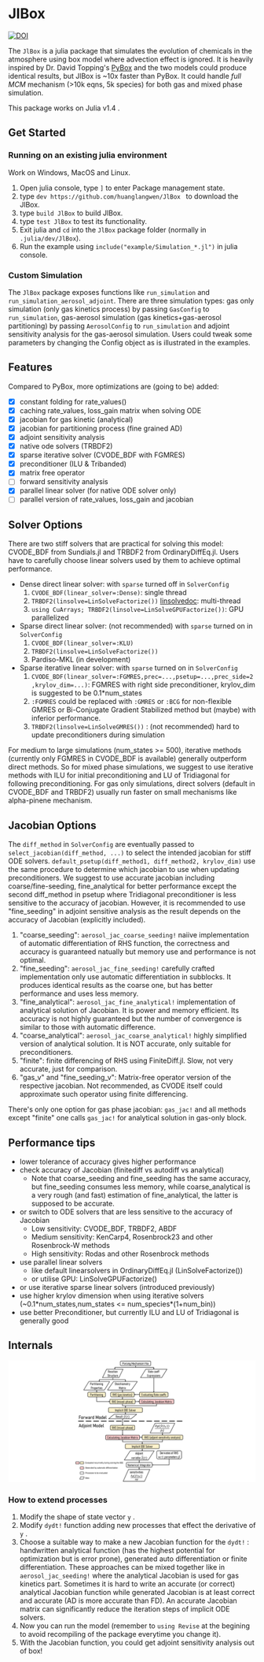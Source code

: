 # JlBox

[![DOI](https://zenodo.org/badge/140199713.svg)](https://zenodo.org/badge/latestdoi/140199713)

The `JlBox` is a julia package that simulates the evolution of chemicals in the atmosphere using
box model where advection effect is ignored. It is heavily inspired by Dr. David Topping's [PyBox]
and the two models could produce identical results, but JlBox is ~10x faster
than PyBox. It could handle *full MCM* mechanism (>10k eqns, 5k species) for both gas and mixed phase simulation.

This package works on Julia v1.4 .

## Get Started

### Running on an existing julia environment
Work on Windows, MacOS and Linux.
1. Open julia console, type `]` to enter Package management state.
2. type `dev https://github.com/huanglangwen/JlBox ` to download the JlBox.
3. type `build JlBox` to build JlBox.
4. type `test JlBox` to test its functionality.
5. Exit julia and `cd` into the `JlBox` package folder (normally in `.julia/dev/JlBox`).
6. Run the example using `include("example/Simulation_*.jl")` in julia console.

### Custom Simulation
The `JlBox` package exposes functions like `run_simulation` and
`run_simulation_aerosol_adjoint`. There are three simulation types: gas only
simulation (only gas kinetics process) by passing `GasConfig` to
`run_simulation`, gas-aerosol simulation (gas kinetics+gas-aerosol partitioning)
by passing `AerosolConfig` to `run_simulation` and adjoint sensitivity analysis for the gas-aerosol
simulation. Users could tweak some parameters by changing the Config object as is illustrated in the examples.

## Features
Compared to PyBox, more optimizations are (going to be) added:
- [x] constant folding for rate_values()
- [x] caching rate_values, loss_gain matrix when solving ODE
- [x] jacobian for gas kinetic (analytical)
- [x] jacobian for partitioning process (fine grained AD)
- [x] adjoint sensitivity analysis
- [x] native ode solvers (TRBDF2)
- [x] sparse iterative solver (CVODE_BDF with FGMRES)
- [x] preconditioner (ILU & Tribanded)
- [x] matrix free operator
- [ ] forward sensitivity analysis
- [x] parallel linear solver (for native ODE solver only)
- [ ] parallel version of rate_values, loss_gain and jacobian

## Solver Options
There are two stiff solvers that are practical for solving this model: CVODE_BDF
from Sundials.jl and TRBDF2 from OrdinaryDiffEq.jl. Users have to carefully
choose linear solvers used by them to achieve optimal performance.
- Dense direct linear solver: with `sparse` turned off in `SolverConfig`
    1. `CVODE_BDF(linear_solver=:Dense)`: single thread
    2. `TRBDF2(linsolve=LinSolveFactorize())` [linsolvedoc]: multi-thread
    3. `using CuArrays; TRBDF2(linsolve=LinSolveGPUFactorize())`: GPU parallelized
- Sparse direct linear solver: (not recommended) with `sparse` turned on in
       `SolverConfig`
    1. `CVODE_BDF(linear_solver=:KLU)`
    2. `TRBDF2(linsolve=LinSolveFactorize())`
    3. Pardiso-MKL (in development)
- Sparse iterative linear solver: with `sparse` turned on in `SolverConfig`
    1. `CVODE_BDF(linear_solver=:FGMRES,prec=...,psetup=...,prec_side=2,krylov_dim=...)`:
       FGMRES with right side preconditioner, krylov_dim is suggested to be
       0.1*num_states
    2. `:FGMRES` could be replaced with `:GMRES` or `:BCG` for non-flexible
       GMRES or Bi-Conjugate Gradient Stabilized method but (maybe) with inferior performance.
    3. `TRBDF2(linsolve=LinSolveGMRES())` : (not recommended) hard to update
       preconditioners during simulation

For medium to large simulations (num_states >= 500), iterative methods (currently
only FGMRES in CVODE_BDF is available) generally outperform direct methods. So
for mixed phase simulations, we suggest to use iterative methods with ILU for
initial preconditioning and LU of Tridiagonal for following preconditioning. For
gas only simulations, direct solvers (default in CVODE_BDF and TRBDF2) usually
run faster on small mechanisms like alpha-pinene mechanism.

## Jacobian Options
The `diff_method` in `SolverConfig` are eventually passed to
`select_jacobian(diff_method, ...)` to select the intended jacobian for stiff
ODE solvers. `default_psetup(diff_method1, diff_method2, krylov_dim)` use the
same procedure to determine which jacobian to use when updating preconditioners.
We suggest to use accurate jacobian including coarse/fine-seeding,
fine_analytical for better performance except the second diff_method in psetup
where Tridiagonal preconditioner is less sensitive to the accuracy of jacobian.
However, it is recommended to use "fine_seeding" in adjoint sensitive analysis
as the result depends on the accuracy of Jacobian (explicitly included).
1. "coarse_seeding": `aerosol_jac_coarse_seeding!` naiive implementation of
    automatic differentiation of RHS function, the correctness and accuracy is
    guaranteed natually but memory use and performance is not optimal.
2. "fine_seeding": `aerosol_jac_fine_seeding!` carefully crafted implementation
    only use automatic differentiation in subblocks. It produces identical
    results as the coarse one, but has better performance and uses less
    memory.
3. "fine_analytical": `aerosol_jac_fine_analytical!` implementation of
   analytical solution of Jacobian. It is power and memory efficient. Its
   accuracy is not highly guaranteed but the number of convergence is similar
   to those with automatic difference.
4. "coarse_analytical": `aerosol_jac_coarse_analytical!` highly simplified
   version of analytical solution. It is NOT accurate, only suitable for
   preconditioners.
5. "finite": finite differencing of RHS using FiniteDiff.jl. Slow, not very
   accurate, just for comparison.
6. "gas_v" and "fine_seeding_v": Matrix-free operator version of the respective
   jacobian. Not recommended, as CVODE itself could approximate such operator
   using finite differencing.

There's only one option for gas phase jacobian: `gas_jac!` and all
methods except "finite" one calls `gas_jac!` for analytical solution in gas-only
block.

## Performance tips
- lower tolerance of accuracy gives higher performance
- check accuracy of Jacobian (finitediff vs autodiff vs analytical)
    - Note that coarse_seeding and fine_seeding has the same accuracy, but
      fine_seeding consumes less memory, while coarse_analytical is a very rough
      (and fast) estimation of fine_analytical, the latter is supposed to be accurate.
- or switch to ODE solvers that are less sensitive to the accuracy of Jacobian
    - Low sensitivity: CVODE_BDF, TRBDF2, ABDF
    - Medium sensitivity: KenCarp4, Rosenbrock23 and other Rosenbrock-W methods
    - High sensitivity: Rodas and other Rosenbrock methods
- use parallel linear solvers
    - like default linearsolvers in OrdinaryDiffEq.jl (LinSolveFactorize())
    - or utilise GPU: LinSolveGPUFactorize()
- or use iterative sparse linear solvers (introduced previously)
- use higher krylov dimension when using iterative solvers (~0.1\*num_states,num_states <= num_species\*(1+num_bin))
- use better Preconditioner, but currently ILU and LU of Tridiagonal is
  generally good

## Internals
![Structure](docs/Structure.png)

### How to extend processes
1. Modify the shape of state vector `y` .
2. Modify `dydt!` function adding new processes that effect the derivative of `y` .
3. Choose a suitable way to make a new Jacobian function for the `dydt!` : handwritten analytical function (has the highest potential for optimization but is error prone), generated auto differentiation or finite differentiation. These approaches can be mixed together like in `aerosol_jac_seeding!` where the analytical Jacobian is used for gas kinetics part. Sometimes it is hard to write an accurate (or correct) analytical Jacobian function while generated Jacobian is at least correct and accurate (AD is more accurate than FD). An accurate Jacobian matrix can significantly reduce the iteration steps of implicit ODE solvers.
4. Now you can run the model (remember to `using Revise` at the begining to avoid recompiling of the package everytime you change it).
4. With the Jacobian function, you could get adjoint sensitivity analysis out of box!

[PyBox]: https://github.com/loftytopping/PyBox
[linsolvedoc]: https://docs.sciml.ai/stable/features/linear_nonlinear/#Linear-Solvers:-linsolve-Specification-1
